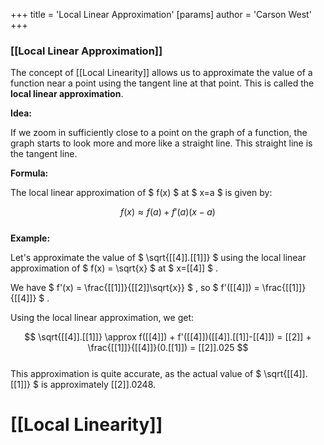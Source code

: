 +++
 title = 'Local Linear Approximation'
[params]
	author = 'Carson West'
+++
### [[Local Linear Approximation]] 
The concept of [[Local Linearity]] allows us to approximate the value of a function near a point using the tangent line at that point. This is called the **local linear approximation**.

**Idea:**

If we zoom in sufficiently close to a point on the graph of a function, the graph starts to look more and more like a straight line. This straight line is the tangent line.

**Formula:**

The local linear approximation of  $ f(x) $  at  $ x=a $  is given by:

 $$ f(x) \approx f(a) + f'(a)(x-a) $$  
**Example:**

Let's approximate the value of  $ \sqrt{[[4]].[[1]]} $  using the local linear approximation of  $ f(x) = \sqrt{x} $  at  $ x=[[4]] $ .

We have  $ f'(x) = \frac{[[1]]}{[[2]]\sqrt{x}} $ , so  $ f'([[4]]) = \frac{[[1]]}{[[4]]} $ . 

Using the local linear approximation, we get:

 $$ \sqrt{[[4]].[[1]]} \approx f([[4]]) + f'([[4]])([[4]].[[1]]-[[4]]) = [[2]] + \frac{[[1]]}{[[4]]}(0.[[1]]) = [[2]].025 $$  
This approximation is quite accurate, as the actual value of  $ \sqrt{[[4]].[[1]]} $  is approximately [[2]].0248.

# [[Local Linearity]]